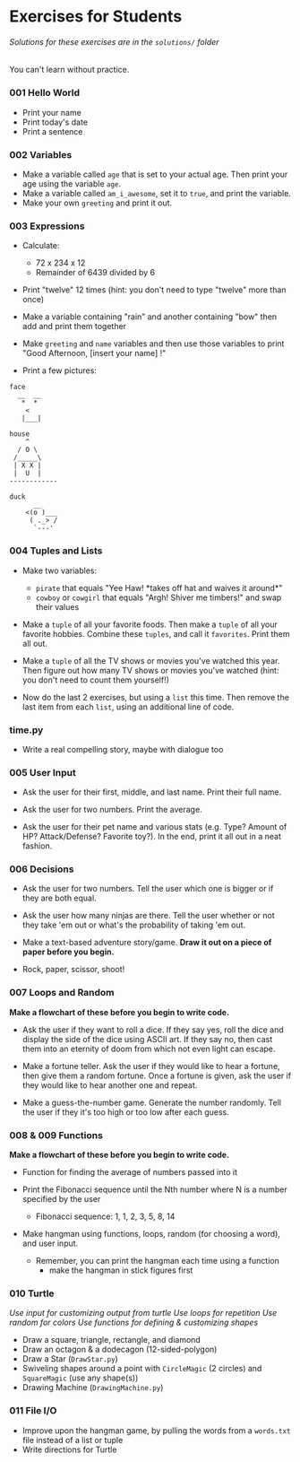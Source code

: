 # Exercises for Students
###### Solutions for these exercises are in the `solutions/` folder

You can't learn without practice.

### 001 Hello World

* Print your name
* Print today's date
* Print a sentence

### 002 Variables

* Make a variable called `age` that is set to your actual age. Then print your age using the variable `age`.
* Make a variable called `am_i_awesome`, set it to `true`, and print the variable.
* Make your own `greeting` and print it out.

### 003 Expressions

* Calculate:
    * 72 x 234 x 12
    * Remainder of 6439 divided by 6

* Print "twelve" 12 times (hint: you don't need to type "twelve" more than once)

* Make a variable containing "rain" and another containing "bow" then add and print them together

* Make `greeting` and `name` variables and then use those variables to print "Good Afternoon, [insert your name] !"

* Print a few pictures:

```
face
  __  __
   *  *
    <
   |___|

house
    ^
  / O \
 /_____\      
 | X X |     
 |  U  |   
------------

duck
      __
    <(o )___
     ( ._> /
      `---'
```

### 004 Tuples and Lists

* Make two variables:
    * `pirate` that equals "Yee Haw! \*takes off hat and waives it around\*"
    * `cowboy` or `cowgirl` that equals "Argh! Shiver me timbers!" and swap their values

* Make a `tuple` of all your favorite foods.
Then make a `tuple` of all your favorite hobbies.
Combine these `tuples`, and call it `favorites`. Print them all out.

* Make a `tuple` of all the TV shows or movies you've watched this year. Then figure out how many TV shows or movies you've watched (hint: you don't need to count them yourself!)

* Now do the last 2 exercises, but using a `list` this time. Then remove the last item from each `list`, using an additional line of code.

### time.py

* Write a real compelling story, maybe with dialogue too

### 005 User Input

* Ask the user for their first, middle, and last name. Print their full name.

* Ask the user for two numbers. Print the average.

* Ask the user for their pet name and various stats (e.g. Type? Amount of HP? Attack/Defense? Favorite toy?). In the end, print it all out in a neat fashion.

### 006 Decisions

* Ask the user for two numbers. Tell the user which one is bigger or if they are both equal.

* Ask the user how many ninjas are there. Tell the user whether or not they take 'em out or what's
the probability of taking 'em out.

* Make a text-based adventure story/game. **Draw it out on a piece of paper before you begin.**

* Rock, paper, scissor, shoot!

### 007 Loops and Random

**Make a flowchart of these before you begin to write code.**

* Ask the user if they want to roll a dice. If they say yes, roll the dice and display the side of the dice using ASCII art. If they say no, then
cast them into an eternity of doom from which not even light can escape.

* Make a fortune teller. Ask the user if they would like to hear a fortune, then give them a random fortune. Once a fortune is given, ask the user if they would like to hear another one and repeat.

* Make a guess-the-number game. Generate the number randomly. Tell the user if they it's too high or too low after each guess.

### 008 & 009 Functions

**Make a flowchart of these before you begin to write code.**

* Function for finding the average of numbers passed into it

* Print the Fibonacci sequence until the Nth number where N is a number specified by the user
    * Fibonacci sequence: 1, 1, 2, 3, 5, 8, 14

* Make hangman using functions, loops, random (for choosing a word), and user input.
    * Remember, you can print the hangman each time using a function
        * make the hangman in stick figures first

### 010 Turtle

*Use input for customizing output from turtle*
*Use loops for repetition*
*Use random for colors*
*Use functions for defining & customizing shapes*

* Draw a square, triangle, rectangle, and diamond
* Draw an octagon & a dodecagon (12-sided-polygon)
* Draw a Star (`DrawStar.py`)
* Swiveling shapes around a point with `CircleMagic` (2 circles) 
and `SquareMagic` (use any shape(s))
* Drawing Machine (`DrawingMachine.py`)

### 011 File I/O

* Improve upon the hangman game, by pulling the words from a `words.txt` file instead of a list or tuple
* Write directions for Turtle